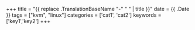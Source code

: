 +++
title = "{{ replace .TranslationBaseName "-" " " | title }}"
date = {{ .Date }}
tags = ["kvm", "linux"]
categories = ['cat1', 'cat2']
keywords = ['key1','key2']
+++

<!--more-->

